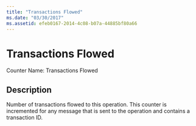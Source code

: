 ```yaml
---
title: "Transactions Flowed"
ms.date: "03/30/2017"
ms.assetid: efeb0167-2014-4c08-b07a-44885bf80a66
---
```

# Transactions Flowed
Counter Name: Transactions Flowed  
  
## Description  
 Number of transactions flowed to this operation. This counter is incremented for any message that is sent to the operation and contains a transaction ID.

